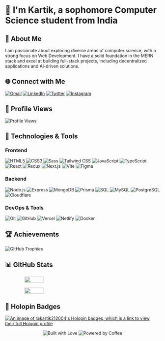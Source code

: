 # 🌟 I'm Kartik, a sophomore Computer Science student from India

## 👋 About Me

I am passionate about exploring diverse areas of computer science, with a strong focus on Web Development. I have a solid foundation in the MERN stack and excel at building full-stack projects, including decentralized applications and AI-driven solutions.

## 🌐 Connect with Me

[![Gmail](https://img.shields.io/badge/Gmail-D14836?style=for-the-badge&logo=gmail&logoColor=white)](mailto:kartik200421@gmail.com)
[![LinkedIn](https://img.shields.io/badge/LinkedIn-0077B5?style=for-the-badge&logo=linkedin&logoColor=white)](https://www.linkedin.com/in/kartik-bhatt-35a374251/)
[![Twitter](https://img.shields.io/badge/Twitter-1DA1F2?style=for-the-badge&logo=twitter&logoColor=white)](https://twitter.com/karrtikbhatt)
[![Instagram](https://img.shields.io/badge/Instagram-E4405F?style=for-the-badge&logo=instagram&logoColor=white)](https://www.instagram.com/karrtikbhatt/)

## 👀 Profile Views

![Profile Views](https://komarev.com/ghpvc/?username=kartik-212004&label=Profile%20views&color=0e75b6&style=flat)

## 🚀 Technologies & Tools

### Frontend
![HTML5](https://img.shields.io/badge/HTML5-FF5733?logo=html5&logoColor=FFFFFF)
![CSS3](https://img.shields.io/badge/CSS3-1572B6?logo=css3&logoColor=FFFFFF)
![Sass](https://img.shields.io/badge/Sass-CC6699?logo=Sass&logoColor=FFFFFF)
![Tailwind CSS](https://img.shields.io/badge/Tailwind_CSS-38B2AC?logo=tailwindcss&logoColor=FFFFFF)
![JavaScript](https://img.shields.io/badge/JavaScript-F7DF1E?logo=javascript&logoColor=000000)
![TypeScript](https://img.shields.io/badge/TypeScript-3178C6?logo=typescript&logoColor=FFFFFF)
![React](https://img.shields.io/badge/React-61DAFB?logo=react&logoColor=000000)
![Redux](https://img.shields.io/badge/Redux-764ABC?logo=redux&logoColor=FFFFFF)
![Next.js](https://img.shields.io/badge/Next.js-000000?logo=next.js&logoColor=FFFFFF)
![Vite](https://img.shields.io/badge/Vite-646CFF?logo=vite&logoColor=FFFFFF)
![Figma](https://img.shields.io/badge/Figma-F24E1E?logo=figma&logoColor=FFFFFF)

### Backend
![Node.js](https://img.shields.io/badge/Node.js-339933?logo=node.js&logoColor=FFFFFF)
![Express](https://img.shields.io/badge/Express-000000?logo=express&logoColor=FFFFFF)
![MongoDB](https://img.shields.io/badge/MongoDB-47A248?logo=mongodb&logoColor=FFFFFF)
![Prisma](https://img.shields.io/badge/Prisma-2D3748?logo=prisma&logoColor=FFFFFF)
![SQL](https://img.shields.io/badge/SQL-00758F?logo=database&logoColor=FFFFFF)
![MySQL](https://img.shields.io/badge/MySQL-00758F?logo=mysql&logoColor=FFFFFF)
![PostgreSQL](https://img.shields.io/badge/PostgreSQL-336791?logo=postgresql&logoColor=FFFFFF)
![Cloudflare](https://img.shields.io/badge/Cloudflare-FFCC00?logo=cloudflare&logoColor=000000)

### DevOps & Tools
![Git](https://img.shields.io/badge/Git-F05032?logo=git&logoColor=FFFFFF)
![GitHub](https://img.shields.io/badge/GitHub-181717?logo=github&logoColor=FFFFFF)
![Vercel](https://img.shields.io/badge/Vercel-000000?logo=vercel&logoColor=FFFFFF)
![Netlify](https://img.shields.io/badge/Netlify-00C7B8?logo=netlify&logoColor=FFFFFF)
![Docker](https://img.shields.io/badge/Docker-2496ED?logo=docker&logoColor=FFFFFF)

## 🏆 Achievements

![GitHub Trophies](https://github-profile-trophy.vercel.app/?username=kartik-212004&theme=onestar&no-frame=true&column=6&row=1)

## 📊 GitHub Stats

<div style="display: flex; flex-direction: column;justify-content: center; align-items: center; width: 50%; gap: 1rem;">
  <img src="https://github-readme-streak-stats.herokuapp.com/?user=kartik-212004&theme=react" style="width: 50%; max-width: 400px; height: auto;" />
  <img src="https://github-readme-stats.vercel.app/api?username=kartik-212004&show_icons=true&theme=react" style="width: 50%; max-width: 400px; height: auto;" />
</div>

## 🚀 Holopin Badges

[![An image of @kartik212004's Holopin badges, which is a link to view their full Holopin profile](https://holopin.me/kartik212004)](https://holopin.io/@kartik212004)

<div align="center">
    <img src="https://forthebadge.com/images/badges/built-with-love.svg" alt="Built with Love"/>
    <img src="https://forthebadge.com/images/badges/powered-by-coffee.svg" alt="Powered by Coffee"/>
</div>

